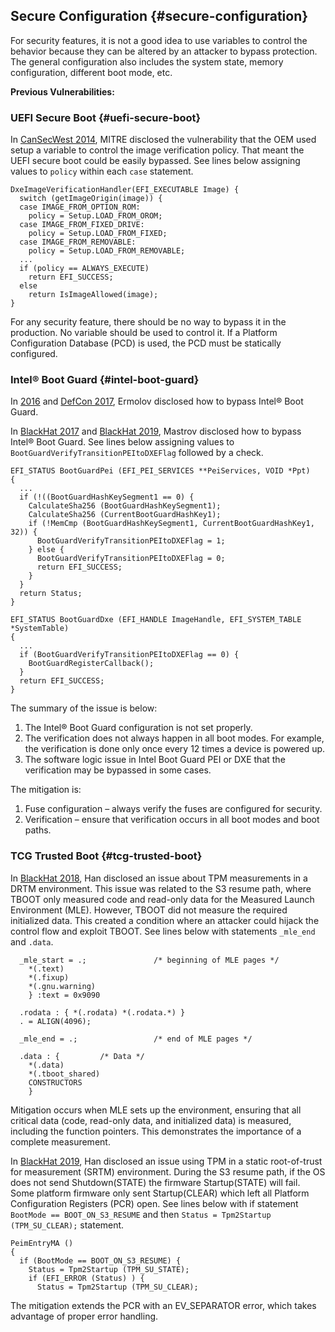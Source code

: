 <!--- @file
  secure-configuration.md for EDK II Secure Code Review Guide

  Copyright (c) 2019, Intel Corporation. All rights reserved.<BR>

  Redistribution and use in source (original document form) and 'compiled'
  forms (converted to PDF, epub, HTML and other formats) with or without
  modification, are permitted provided that the following conditions are met:

  1) Redistributions of source code (original document form) must retain the
     above copyright notice, this list of conditions and the following
     disclaimer as the first lines of this file unmodified.

  2) Redistributions in compiled form (transformed to other DTDs, converted to
     PDF, epub, HTML and other formats) must reproduce the above copyright
     notice, this list of conditions and the following disclaimer in the
     documentation and/or other materials provided with the distribution.

  THIS DOCUMENTATION IS PROVIDED BY TIANOCORE PROJECT "AS IS" AND ANY EXPRESS OR
  IMPLIED WARRANTIES, INCLUDING, BUT NOT LIMITED TO, THE IMPLIED WARRANTIES OF
  MERCHANTABILITY AND FITNESS FOR A PARTICULAR PURPOSE ARE DISCLAIMED. IN NO
  EVENT SHALL TIANOCORE PROJECT  BE LIABLE FOR ANY DIRECT, INDIRECT, INCIDENTAL,
  SPECIAL, EXEMPLARY, OR CONSEQUENTIAL DAMAGES (INCLUDING, BUT NOT LIMITED TO,
  PROCUREMENT OF SUBSTITUTE GOODS OR SERVICES; LOSS OF USE, DATA, OR PROFITS;
  OR BUSINESS INTERRUPTION) HOWEVER CAUSED AND ON ANY THEORY OF LIABILITY,
  WHETHER IN CONTRACT, STRICT LIABILITY, OR TORT (INCLUDING NEGLIGENCE OR
  OTHERWISE) ARISING IN ANY WAY OUT OF THE USE OF THIS DOCUMENTATION, EVEN IF
  ADVISED OF THE POSSIBILITY OF SUCH DAMAGE.

-->

## Secure Configuration {#secure-configuration}

For security features, it is not a good idea to use variables to control the behavior because they can be altered by an attacker to bypass protection. The general configuration also includes the system state, memory configuration, different boot mode, etc.

**Previous Vulnerabilities:**

### UEFI Secure Boot {#uefi-secure-boot}

In [CanSecWest 2014](https://cansecwest.com/slides/2014/AllYourBoot_csw14-mitre-final.pdf), MITRE disclosed the vulnerability that the OEM used setup a variable to control the image verification policy. That meant the UEFI secure boot could be easily bypassed. See lines below assigning values to `policy` within each `case` statement. 



```
DxeImageVerificationHandler(EFI_EXECUTABLE Image) {  
  switch (getImageOrigin(image)) {
  case IMAGE_FROM_OPTION_ROM:
    policy = Setup.LOAD_FROM_OROM;
  case IMAGE_FROM_FIXED_DRIVE:
    policy = Setup.LOAD_FROM_FIXED;
  case IMAGE_FROM_REMOVABLE:
    policy = Setup.LOAD_FROM_REMOVABLE;
  ...
  if (policy == ALWAYS_EXECUTE)
    return EFI_SUCCESS;
  else
    return IsImageAllowed(image);
}
```




For any security feature, there should be no way to bypass it in the production. No variable should be used to control it. If a Platform Configuration Database (PCD) is used, the PCD must be statically configured.

### Intel® Boot Guard {#intel-boot-guard}

In [2016](https://github.com/flothrone/bootguard/blob/master/Intel%20BootGuard%20final.pdf) and [DefCon 2017](https://github.com/flothrone/bootguard/blob/master/Intel%20BG%20part2.pdf), Ermolov disclosed how to bypass Intel® Boot Guard.

In [BlackHat 2017](https://www.blackhat.com/docs/us-17/wednesday/us-17-Matrosov-Betraying-The-BIOS-Where-The-Guardians-Of-The-BIOS-Are-Failing.pdf) and [BlackHat 2019](http://i.blackhat.com/asia-19/Fri-March-29/bh-asia-Matrosov-Modern-Secure-Boot-Attacks.pdf), Mastrov disclosed how to bypass Intel® Boot Guard. See lines below assigning values to `BootGuardVerifyTransitionPEItoDXEFlag` followed by a check.



```
EFI_STATUS BootGuardPei (EFI_PEI_SERVICES **PeiServices, VOID *Ppt)
{
  ...
  if (!((BootGuardHashKeySegment1 == 0) {
    CalculateSha256 (BootGuardHashKeySegment1);
    CalculateSha256 (CurrentBootGuardHashKey1);
    if (!MemCmp (BootGuardHashKeySegment1, CurrentBootGuardHashKey1, 32)) {
      BootGuardVerifyTransitionPEItoDXEFlag = 1;
    } else {
      BootGuardVerifyTransitionPEItoDXEFlag = 0;
      return EFI_SUCCESS;
    }
  }
  return Status;
}

EFI_STATUS BootGuardDxe (EFI_HANDLE ImageHandle, EFI_SYSTEM_TABLE *SystemTable)
{
  ...
  if (BootGuardVerifyTransitionPEItoDXEFlag == 0) {
    BootGuardRegisterCallback();
  }
  return EFI_SUCCESS;
}

```


The summary of the issue is below:

1.  The Intel® Boot Guard configuration is not set properly.
2.  The verification does not always happen in all boot modes. For example, the verification is done only once every 12 times a device is powered up.
3.  The software logic issue in Intel Boot Guard PEI or DXE that the verification may be bypassed in some cases.

The mitigation is:

1.  Fuse configuration – always verify the fuses are configured for security.
2.  Verification – ensure that verification occurs in all boot modes and boot paths.

### TCG Trusted Boot {#tcg-trusted-boot}

In [BlackHat 2018](https://i.blackhat.com/briefings/asia/2018/asia-18-Seunghun-I_Dont_Want_to_Sleep_Tonight_Subverting_Intel_TXT_with_S3_Sleep.pdf), Han disclosed an issue about TPM measurements in a DRTM environment. This issue was related to the S3 resume path, where TBOOT only measured code and read-only data for the Measured Launch Environment (MLE). However, TBOOT did not measure the required initialized data. This created a condition where an attacker could hijack the control flow and exploit TBOOT. See lines below with statements `_mle_end` and `.data`.



```
  _mle_start = .;               /* beginning of MLE pages */
	*(.text)
	*(.fixup)
	*(.gnu.warning)
	} :text = 0x9090

  .rodata : { *(.rodata) *(.rodata.*) }
  . = ALIGN(4096);

  _mle_end = .;                 /* end of MLE pages */

  .data : {			/* Data */
	*(.data)
	*(.tboot_shared)
	CONSTRUCTORS
	}
```



Mitigation occurs when MLE sets up the environment, ensuring that all critical data (code, read-only data, and initialized data) is measured, including the function pointers. This demonstrates the importance of a complete measurement.

In [BlackHat 2019](http://i.blackhat.com/asia-19/Thu-March-28/bh-asia-Seunghun-Finally-I-Can-Sleep-Tonight-Catching-Sleep-Mode-Vulnerabilities-of-the-TPM-with-the-Napper.pdf), Han disclosed an issue using TPM in a static root-of-trust for measurement (SRTM) environment. During the S3 resume path, if the OS does not send Shutdown(STATE) the firmware Startup(STATE) will fail. Some platform firmware only sent Startup(CLEAR) which left all Platform Configuration Registers (PCR) open. See lines below with if statement `BootMode == BOOT_ON_S3_RESUME` and then `Status = Tpm2Startup (TPM_SU_CLEAR);` statement.


```
PeimEntryMA ()
{
  if (BootMode == BOOT_ON_S3_RESUME) {
    Status = Tpm2Startup (TPM_SU_STATE);
    if (EFI_ERROR (Status) ) {
      Status = Tpm2Startup (TPM_SU_CLEAR);
```

The mitigation extends the PCR with an EV_SEPARATOR error, which takes advantage of proper error handling.